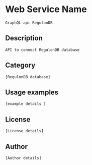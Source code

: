 # Web Service Name

    GraphQL-api RegulonDB

## Description

    API to connect RegulonDB database

## Category

    [RegulonDB database]

## Usage examples

    [example details ]

## License

    [License details]

## Author

    [Author details]
